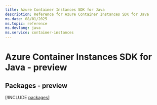```yaml
---
title: Azure Container Instances SDK for Java
description: Reference for Azure Container Instances SDK for Java
ms.date: 08/01/2025
ms.topic: reference
ms.devlang: java
ms.service: container-instances
---
```

# Azure Container Instances SDK for Java - preview
## Packages - preview
[!INCLUDE [packages](container-instances-index.md)]